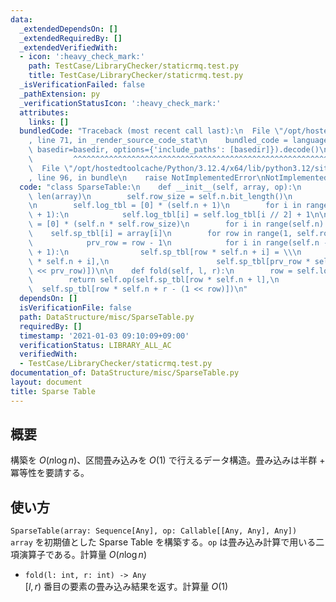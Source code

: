 ```yaml
---
data:
  _extendedDependsOn: []
  _extendedRequiredBy: []
  _extendedVerifiedWith:
  - icon: ':heavy_check_mark:'
    path: TestCase/LibraryChecker/staticrmq.test.py
    title: TestCase/LibraryChecker/staticrmq.test.py
  _isVerificationFailed: false
  _pathExtension: py
  _verificationStatusIcon: ':heavy_check_mark:'
  attributes:
    links: []
  bundledCode: "Traceback (most recent call last):\n  File \"/opt/hostedtoolcache/Python/3.12.4/x64/lib/python3.12/site-packages/onlinejudge_verify/documentation/build.py\"\
    , line 71, in _render_source_code_stat\n    bundled_code = language.bundle(stat.path,\
    \ basedir=basedir, options={'include_paths': [basedir]}).decode()\n          \
    \         ^^^^^^^^^^^^^^^^^^^^^^^^^^^^^^^^^^^^^^^^^^^^^^^^^^^^^^^^^^^^^^^^^^^^^^^^^^^^^^^^^\n\
    \  File \"/opt/hostedtoolcache/Python/3.12.4/x64/lib/python3.12/site-packages/onlinejudge_verify/languages/python.py\"\
    , line 96, in bundle\n    raise NotImplementedError\nNotImplementedError\n"
  code: "class SparseTable:\n    def __init__(self, array, op):\n        self.n =\
    \ len(array)\n        self.row_size = self.n.bit_length()\n        self.op = op\n\
    \n        self.log_tbl = [0] * (self.n + 1)\n        for i in range(2, self.n\
    \ + 1):\n            self.log_tbl[i] = self.log_tbl[i // 2] + 1\n\n        self.sp_tbl\
    \ = [0] * (self.n * self.row_size)\n        for i in range(self.n):\n        \
    \    self.sp_tbl[i] = array[i]\n        for row in range(1, self.row_size):\n\
    \            prv_row = row - 1\n            for i in range(self.n - (1 << row)\
    \ + 1):\n                self.sp_tbl[row * self.n + i] = \\\n                self.op(self.sp_tbl[prv_row\
    \ * self.n + i],\n                        self.sp_tbl[prv_row * self.n + i + (1\
    \ << prv_row)])\n\n    def fold(self, l, r):\n        row = self.log_tbl[r - l]\n\
    \        return self.op(self.sp_tbl[row * self.n + l],\n                     \
    \  self.sp_tbl[row * self.n + r - (1 << row)])\n"
  dependsOn: []
  isVerificationFile: false
  path: DataStructure/misc/SparseTable.py
  requiredBy: []
  timestamp: '2021-01-03 09:10:09+09:00'
  verificationStatus: LIBRARY_ALL_AC
  verifiedWith:
  - TestCase/LibraryChecker/staticrmq.test.py
documentation_of: DataStructure/misc/SparseTable.py
layout: document
title: Sparse Table
---
```


## 概要
構築を $O(n\log n)$、区間畳み込みを $O(1)$ で行えるデータ構造。畳み込みは半群 + 冪等性を要請する。

## 使い方
`SparseTable(array: Sequence[Any], op: Callable[[Any, Any], Any])`  
`array` を初期値とした Sparse Table を構築する。`op` は畳み込み計算で用いる二項演算子である。計算量 $O(n\log n)$

- `fold(l: int, r: int) -> Any`  
$\lbrack l, r)$ 番目の要素の畳み込み結果を返す。計算量 $O(1)$
